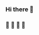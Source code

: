 ### Hi there 👋
### 🤔 🤔 🤔 🤔 
<!-- ![Fire](https://user-images.githubusercontent.com/44499749/148175047-aaabe9b4-d0f2-47d7-8c99-e7a1a79b2bd9.jpg)-->

<!--
**seohyunjun/seohyunjun** is a ✨ _special_ ✨ repository because its `README.md` (this file) appears on your GitHub profile.

Here are some ideas to get you started:

- 🔭 I’m currently working on ...
- 🌱 I’m currently learning ...
- 👯 I’m looking to collaborate on ...
- 🤔 I’m looking for help with ...
- 💬 Ask me about ...
- 📫 How to reach me: ...
- 😄 Pronouns: ...
- ⚡ Fun fact: ...
-->
